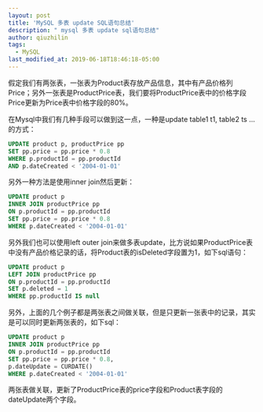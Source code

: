 ```yaml
---
layout: post
title: 'MySQL 多表 update SQL语句总结'
description: " mysql 多表 update sql语句总结"
author: qiuzhilin
tags: 
  - MySQL
last_modified_at: 2019-06-18T18:46:18-05:00
---
```


假定我们有两张表，一张表为Product表存放产品信息，其中有产品价格列Price；另外一张表是ProductPrice表，我们要将ProductPrice表中的价格字段Price更新为Price表中价格字段的80%。

在Mysql中我们有几种手段可以做到这一点，一种是update table1 t1, table2 ts ...的方式：

```sql
UPDATE product p, productPrice pp
SET pp.price = pp.price * 0.8
WHERE p.productId = pp.productId
AND p.dateCreated < '2004-01-01'
```

另外一种方法是使用inner join然后更新：

```sql
UPDATE product p
INNER JOIN productPrice pp
ON p.productId = pp.productId
SET pp.price = pp.price * 0.8
WHERE p.dateCreated < '2004-01-01'
```

另外我们也可以使用left outer join来做多表update，比方说如果ProductPrice表中没有产品价格记录的话，将Product表的isDeleted字段置为1，如下sql语句：

```sql
UPDATE product p
LEFT JOIN productPrice pp
ON p.productId = pp.productId
SET p.deleted = 1
WHERE pp.productId IS null
```

另外，上面的几个例子都是两张表之间做关联，但是只更新一张表中的记录，其实是可以同时更新两张表的，如下sql：

```sql
UPDATE product p
INNER JOIN productPrice pp
ON p.productId = pp.productId
SET pp.price = pp.price * 0.8,
p.dateUpdate = CURDATE()
WHERE p.dateCreated < '2004-01-01'
```

两张表做关联，更新了ProductPrice表的price字段和Product表字段的dateUpdate两个字段。